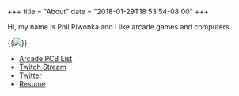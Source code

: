 +++
title = "About"
date = "2018-01-29T18:53:54-08:00"
+++

Hi, my name is Phil Piwonka and I like arcade games and computers.

{{<img src="/images/about.jpg">}}

* [Arcade PCB List](/pcb)
* [Twitch Stream](https://twitch.tv/pdp80)
* [Twitter](https://twitter.com/wnka)
* [Resume](http://philpiwonka.com)
